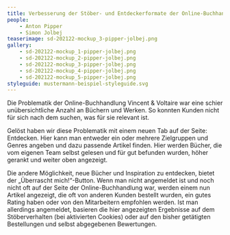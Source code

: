 ```yaml
---
title: Verbesserung der Stöber- und Entdeckerformate der Online-Buchhandlung Vincent & Voltaire
people:
    - Anton Pipper
    - Simon Jolbej
teaserimage: sd-202122-mockup_3-pipper-jolbej.png
gallery:
    - sd-202122-mockup_1-pipper-jolbej.png
    - sd-202122-mockup_2-pipper-jolbej.png
    - sd-202122-mockup_3-pipper-jolbej.png
    - sd-202122-mockup_4-pipper-jolbej.png
    - sd-202122-mockup_5-pipper-jolbej.png
styleguide: mustermann-beispiel-styleguide.svg
---
```


Die Problematik der Online-Buchhandlung Vincent & Voltaire war eine schier unübersichtliche Anzahl an Büchern und Werken. So konnten Kunden nicht für sich nach dem suchen, was für sie relevant ist.

Gelöst haben wir diese Problematik mit einem neuen Tab auf der Seite: Entdecken.
Hier kann man entweder ein oder mehrere Zielgruppen und Genres angeben und dazu passende Artikel finden. Hier werden Bücher, die vom eigenen Team selbst gelesen und für gut befunden wurden, höher gerankt und weiter oben angezeigt.

Die andere Möglichkeit, neue Bücher und Inspiration zu entdecken, bietet der „Überrascht mich!“-Button. Wenn man nicht angemeldet ist und noch nicht oft auf der Seite der Online-Buchhandlung war, werden einem nun Artikel angezeigt, die oft von anderen Kunden bestellt wurden, ein gutes Rating haben oder von den Mitarbeitern empfohlen werden.
Ist man allerdings angemeldet, basieren die hier angezeigten Ergebnisse auf dem Stöberverhalten (bei aktivierten Cookies) oder auf den bisher getätigten Bestellungen und selbst abgegebenen Bewertungen.

